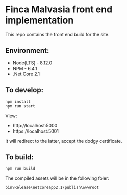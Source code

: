 # Finca Malvasia front end implementation

This repo contains the front end build for the site.

## Environment:

- Node(LTS) - 8.12.0
- NPM - 6.4.1
- .Net Core 2.1

## To develop:

```
npm install
npm run start
```

View:

- http://localhost:5000
- https://localhost:5001

It will redirect to the latter, accept the dodgy certificate.

## To build:

```
npm run build
```

The compiled assets will be in the following foler:

```
bin\Release\netcoreapp2.1\publish\wwwroot
```
